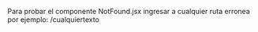 Para probar el componente NotFound.jsx ingresar a cualquier ruta erronea por ejemplo:   /cualquiertexto
